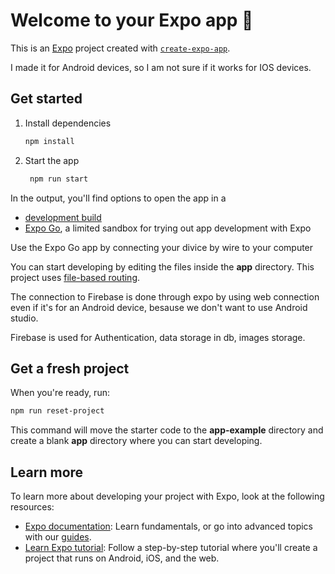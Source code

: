 # Welcome to your Expo app 👋

This is an [Expo](https://expo.dev) project created with [`create-expo-app`](https://www.npmjs.com/package/create-expo-app).

I made it for Android devices, so I am not sure if it works for IOS devices.

## Get started

1. Install dependencies

   ```bash
   npm install
   ```

2. Start the app

   ```bash
    npm run start
   ```

In the output, you'll find options to open the app in a

- [development build](https://docs.expo.dev/develop/development-builds/introduction/)
- [Expo Go](https://expo.dev/go), a limited sandbox for trying out app development with Expo

Use the Expo Go app by connecting your divice by wire to your computer 

You can start developing by editing the files inside the **app** directory. This project uses [file-based routing](https://docs.expo.dev/router/introduction).

The connection to Firebase is done through expo by using web connection even if it's for an Android device, besause we don't want to use Android studio.

Firebase is used for Authentication, data storage in db, images storage.

## Get a fresh project

When you're ready, run:

```bash
npm run reset-project
```

This command will move the starter code to the **app-example** directory and create a blank **app** directory where you can start developing.

## Learn more

To learn more about developing your project with Expo, look at the following resources:

- [Expo documentation](https://docs.expo.dev/): Learn fundamentals, or go into advanced topics with our [guides](https://docs.expo.dev/guides).
- [Learn Expo tutorial](https://docs.expo.dev/tutorial/introduction/): Follow a step-by-step tutorial where you'll create a project that runs on Android, iOS, and the web.
